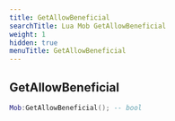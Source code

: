 ```yaml
---
title: GetAllowBeneficial
searchTitle: Lua Mob GetAllowBeneficial
weight: 1
hidden: true
menuTitle: GetAllowBeneficial
---
```

## GetAllowBeneficial
```lua
Mob:GetAllowBeneficial(); -- bool
```